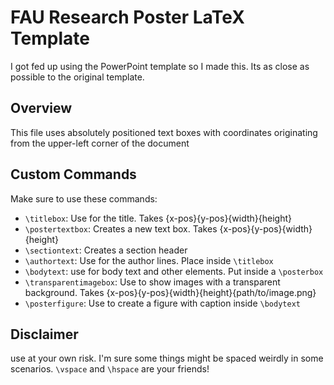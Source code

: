 # FAU Research Poster LaTeX Template

I got fed up using the PowerPoint template so I made this. Its as close as possible to the original template.

## Overview
This file uses absolutely positioned text boxes with coordinates originating from the upper-left corner of the document

## Custom Commands
Make sure to use these commands:
- `\titlebox`: Use for the title. Takes {x-pos}{y-pos}{width}{height}
- `\postertextbox`: Creates a new text box. Takes {x-pos}{y-pos}{width}{height}
- `\sectiontext`: Creates a section header
- `\authortext`: Use for the author lines. Place inside `\titlebox`
- `\bodytext`: use for body text and other elements. Put inside a `\posterbox`
- `\transparentimagebox`: Use to show images with a transparent background. Takes {x-pos}{y-pos}{width}{height}{path/to/image.png}
- `\posterfigure`: Use to create a figure with caption inside `\bodytext`

## Disclaimer
use at your own risk. I'm sure some things might be spaced weirdly in some scenarios. `\vspace` and `\hspace` are your friends!
